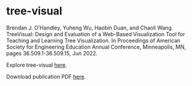 # tree-visual

Brendan J. O’Handley, Yuheng Wu, Haobin Duan, and Chaoli Wang. TreeVisual: Design and Evaluation of a Web-Based Visualization Tool for Teaching and Learning Tree Visualization. In Proceedings of American Society for Engineering Education Annual Conference, Minneapolis, MN, pages 36.509.1-36.509.15, Jun 2022.

Explore tree-visual [here](https://www3.nd.edu/~cwang11/treevisual/).

Download publication PDF [here](https://www.nd.edu/~cwang11/research/asee22-treevisual.pdf).
